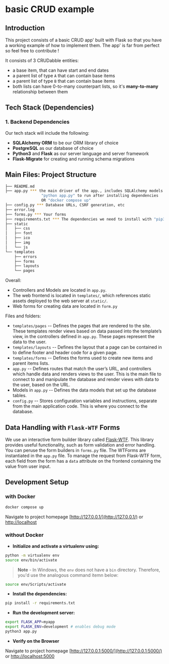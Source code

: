 # basic CRUD example

## Introduction

This project consists of a basic CRUD app' built with Flask so that you have a working example of how to implement them. The app' is far from perfect so feel free to contribute !

It consists of 3 CRUDabble entities:

- a base item, that can have start and end dates
- a parent list of type `A` that can contain base items
- a parent list of type `B` that can contain base items
- both lists can have 0-to-many counterpart lists, so it's **many-to-many** relationship between them

## Tech Stack (Dependencies)

### 1. Backend Dependencies

Our tech stack will include the following:

* **SQLAlchemy ORM** to be our ORM library of choice
* **PostgreSQL** as our database of choice
* **Python3** and **Flask** as our server language and server framework
* **Flask-Migrate** for creating and running schema migrations

## Main Files: Project Structure

```sh
├── README.md
├── app.py *** the main driver of the app., includes SQLAlchemy models.
                "python app.py" to run after installing dependencies
                OR "docker compose up"
├── config.py *** Database URLs, CSRF generation, etc
├── error.log
├── forms.py *** Your forms
├── requirements.txt *** The dependencies we need to install with "pip3 install -r requirements.txt" OR auto included from Dockerfile
├── static
│   ├── css 
│   ├── font
│   ├── ico
│   ├── img
│   └── js
└── templates
    ├── errors
    ├── forms
    ├── layouts
    └── pages
```

Overall:

* Controllers and Models are located in `app.py`.
* The web frontend is located in `templates/`, which references static assets deployed to the web server at `static/`.
* Web forms for creating data are located in `form.py`

Files and folders:

* `templates/pages` -- Defines the pages that are rendered to the site. These templates render views based on data passed into the template’s view, in the controllers defined in `app.py`. These pages represent the data to the user.
* `templates/layouts` -- Defines the layout that a page can be contained in to define footer and header code for a given page.
* `templates/forms` -- Defines the forms used to create new items and parent items lists.
* `app.py` -- Defines routes that match the user’s URL, and controllers which handle data and renders views to the user. This is the main file to connect to and manipulate the database and render views with data to the user, based on the URL.
* Models in `app.py` -- Defines the data models that set up the database tables.
* `config.py` -- Stores configuration variables and instructions, separate from the main application code. This is where you connect to the database.

## Data Handling with `Flask-WTF` Forms

We use an interactive form builder library called [Flask-WTF](https://flask-wtf.readthedocs.io/). This library provides useful functionality, such as form validation and error handling. You can peruse the form builders in `forms.py` file. The WTForms are instantiated in the `app.py` file. To manage the request from Flask-WTF form, each field from the form has a `data` attribute on the frontend containing the value from user input.

## Development Setup

### with Docker

```bash
docker compose up
```

Navigate to project homepage [http://127.0.0.1/](http://127.0.0.1/) or [http://localhost](http://localhost)

### without Docker

* **Initialize and activate a virtualenv using:**

```bash
python -m virtualenv env
source env/bin/activate
```

>**Note** - In Windows, the `env` does not have a `bin` directory. Therefore, you'd use the analogous command itemn below:

```bash
source env/Scripts/activate
```

* **Install the dependencies:**

```bash
pip install -r requirements.txt
```

* **Run the development server:**

```bash
export FLASK_APP=myapp
export FLASK_ENV=development # enables debug mode
python3 app.py
```

* **Verify on the Browser**

Navigate to project homepage [http://127.0.0.1:5000/](http://127.0.0.1:5000/) or [http://localhost:5000](http://localhost:5000)
